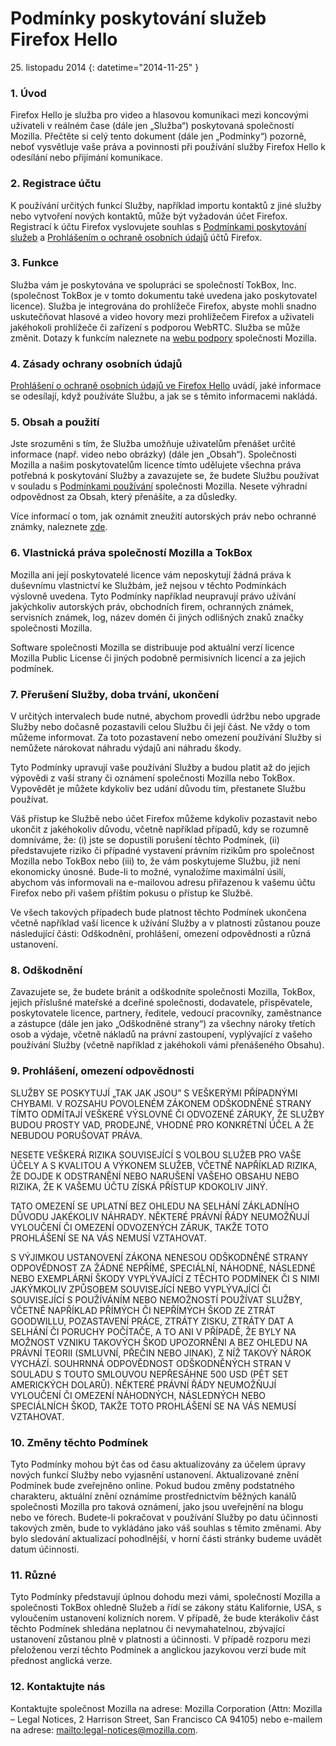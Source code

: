 # Podmínky poskytování služeb Firefox Hello

25\. listopadu 2014
{: datetime="2014-11-25" }

### 1. Úvod 

Firefox Hello je služba pro video a hlasovou komunikaci mezi koncovými uživateli v reálném čase (dále jen „Služba“) poskytovaná společností Mozilla.  Přečtěte si celý tento dokument (dále jen „Podmínky“) pozorně, neboť vysvětluje vaše práva a povinnosti při používání služby Firefox Hello k odesílání nebo přijímání komunikace.

### 2. Registrace účtu

K používání určitých funkcí Služby, například importu kontaktů z jiné služby nebo vytvoření nových kontaktů, může být vyžadován účet Firefox.  Registrací k účtu Firefox vyslovujete souhlas s [Podmínkami poskytování služeb](https://www.mozilla.org/en-US/about/legal/terms/services) a [Prohlášením o ochraně osobních údajů](https://www.mozilla.org/en-US/privacy/firefox-cloud) účtů Firefox.

### 3. Funkce

Služba vám je poskytována ve spolupráci se společností TokBox, Inc. (společnost TokBox je v tomto dokumentu také uvedena jako poskytovatel licence).  Služba je integrována do prohlížeče Firefox, abyste mohli snadno uskutečňovat hlasové a video hovory mezi prohlížečem Firefox a uživateli jakéhokoli prohlížeče či zařízení s podporou WebRTC.  Služba se může změnit.  Dotazy k funkcím naleznete na [webu podpory](https://support.mozilla.org/products/firefox) společnosti Mozilla. 

### 4. Zásady ochrany osobních údajů

[Prohlášení o ochraně osobních údajů ve Firefox Hello](https://www.mozilla.org/privacy/) uvádí, jaké informace se odesílají, když používáte Službu, a jak se s těmito informacemi nakládá.

### 5. Obsah a použití 

Jste srozuměni s tím, že Služba umožňuje uživatelům přenášet určité informace (např. video nebo obrázky) (dále jen „Obsah“).  Společnosti Mozilla a našim poskytovatelům licence tímto udělujete všechna práva potřebná k poskytování Služby a zavazujete se, že budete Službu používat v souladu s [Podmínkami používání](https://www.mozilla.org/about/legal/acceptable-use) společnosti Mozilla. Nesete výhradní odpovědnost za Obsah, který přenášíte, a za důsledky. 

Více informací o tom, jak oznámit zneužití autorských práv nebo ochranné známky, naleznete [zde](https://www.mozilla.org/about/legal/report-abuse/).

### 6. Vlastnická práva společností Mozilla a TokBox

Mozilla ani její poskytovatelé licence vám neposkytují žádná práva k duševnímu vlastnictví ke Službám, jež nejsou v těchto Podmínkách výslovně uvedena.  Tyto Podmínky například neupravují právo užívání jakýchkoliv autorských práv, obchodních firem, ochranných známek, servisních známek, log, název domén či jiných odlišných znaků značky společnosti Mozilla.  

Software společnosti Mozilla se distribuuje pod aktuální verzí licence Mozilla Public License či jiných podobně permisivních licencí a za jejich podmínek.

### 7. Přerušení Služby, doba trvání, ukončení

V určitých intervalech bude nutné, abychom provedli údržbu nebo upgrade Služby nebo dočasně pozastavili celou Službu či její část. Ne vždy o tom můžeme informovat. Za toto pozastavení nebo omezení používání Služby si nemůžete nárokovat náhradu výdajů ani náhradu škody.

Tyto Podmínky upravují vaše používání Služby a budou platit až do jejich výpovědi z vaší strany či oznámení společnosti Mozilla nebo TokBox. Vypovědět je můžete kdykoliv bez udání důvodu tím, přestanete Službu používat.

Váš přístup ke Službě nebo účet Firefox můžeme kdykoliv pozastavit nebo ukončit z jakéhokoliv důvodu, včetně například případů, kdy se rozumně domníváme, že: (i) jste se dopustili porušení těchto Podmínek, (ii) představujete riziko či případné vystavení právním rizikům pro společnost Mozilla nebo TokBox nebo (iii) to, že vám poskytujeme Službu, již není ekonomicky únosné. Bude-li to možné, vynaložíme maximální úsilí, abychom vás informovali na e-mailovou adresu přiřazenou k vašemu účtu Firefox nebo při vašem příštím pokusu o přístup ke Službě.

Ve všech takových případech bude platnost těchto Podmínek ukončena včetně například vaší licence k užívání Služby a v platnosti zůstanou pouze následující části: Odškodnění, prohlášení, omezení odpovědnosti a různá ustanovení.

### 8. Odškodnění

Zavazujete se, že budete bránit a odškodníte společnosti Mozilla, TokBox, jejich příslušné mateřské a dceřiné společnosti, dodavatele, přispěvatele, poskytovatele licence, partnery, ředitele, vedoucí pracovníky, zaměstnance a zástupce (dále jen jako „Odškodněné strany“) za všechny nároky třetích osob a výdaje, včetně nákladů na právní zastoupení, vyplývající z vašeho používání Služby (včetně například z jakéhokoli vámi přenášeného Obsahu).

### 9. Prohlášení, omezení odpovědnosti

SLUŽBY SE POSKYTUJÍ „TAK JAK JSOU” S VEŠKERÝMI PŘÍPADNÝMI CHYBAMI. V ROZSAHU POVOLENÉM ZÁKONEM ODŠKODNĚNÉ STRANY TÍMTO ODMÍTAJÍ VEŠKERÉ VÝSLOVNÉ ČI ODVOZENÉ ZÁRUKY, ŽE SLUŽBY BUDOU PROSTY VAD, PRODEJNÉ, VHODNÉ PRO KONKRÉTNÍ ÚČEL A ŽE NEBUDOU PORUŠOVAT PRÁVA.

NESETE VEŠKERÁ RIZIKA SOUVISEJÍCÍ S VOLBOU SLUŽEB PRO VAŠE ÚČELY A S KVALITOU A VÝKONEM SLUŽEB, VČETNĚ NAPŘÍKLAD RIZIKA, ŽE DOJDE K ODSTRANĚNÍ NEBO NARUŠENÍ VAŠEHO OBSAHU NEBO RIZIKA, ŽE K VAŠEMU ÚČTU ZÍSKÁ PŘÍSTUP KDOKOLIV JINÝ.

TATO OMEZENÍ SE UPLATNÍ BEZ OHLEDU NA SELHÁNÍ ZÁKLADNÍHO DŮVODU JAKÉKOLIV NÁHRADY. NĚKTERÉ PRÁVNÍ ŘÁDY NEUMOŽŇUJÍ VYLOUČENÍ ČI OMEZENÍ ODVOZENÝCH ZÁRUK, TAKŽE TOTO PROHLÁŠENÍ SE NA VÁS NEMUSÍ VZTAHOVAT.

S VÝJIMKOU USTANOVENÍ ZÁKONA NENESOU ODŠKODNĚNÉ STRANY ODPOVĚDNOST ZA ŽÁDNÉ NEPŘÍMÉ, SPECIÁLNÍ, NÁHODNÉ, NÁSLEDNÉ NEBO EXEMPLÁRNÍ ŠKODY VYPLÝVAJÍCÍ Z TĚCHTO PODMÍNEK ČI S NIMI JAKÝMKOLIV ZPŮSOBEM SOUVISEJÍCÍ NEBO VYPLÝVAJÍCÍ ČI SOUVISEJÍCÍ S POUŽÍVÁNÍM NEBO NEMOŽNOSTÍ POUŽÍVAT SLUŽBY, VČETNĚ NAPŘÍKLAD PŘÍMÝCH ČI NEPŘÍMÝCH ŠKOD ZE ZTRÁT GOODWILLU, POZASTAVENÍ PRÁCE, ZTRÁTY ZISKU, ZTRÁTY DAT A SELHÁNÍ ČI PORUCHY POČÍTAČE, A TO ANI V PŘÍPADĚ, ŽE BYLY NA MOŽNOST VZNIKU TAKOVÝCH ŠKOD UPOZORNĚNI A BEZ OHLEDU NA PRÁVNÍ TEORII (SMLUVNÍ, PŘEČIN NEBO JINAK), Z NÍŽ TAKOVÝ NÁROK VYCHÁZÍ. SOUHRNNÁ ODPOVĚDNOST ODŠKODNĚNÝCH STRAN V SOULADU S TOUTO SMLOUVOU NEPŘESÁHNE 500 USD (PĚT SET AMERICKÝCH DOLARŮ). NĚKTERÉ PRÁVNÍ ŘÁDY NEUMOŽŇUJÍ VYLOUČENÍ ČI OMEZENÍ NÁHODNÝCH, NÁSLEDNÝCH NEBO SPECIÁLNÍCH ŠKOD, TAKŽE TOTO PROHLÁŠENÍ SE NA VÁS NEMUSÍ VZTAHOVAT.

### 10. Změny těchto Podmínek

Tyto Podmínky mohou být čas od času aktualizovány za účelem úpravy nových funkcí Služby nebo vyjasnění ustanovení. Aktualizované znění Podmínek bude zveřejněno online. Pokud budou změny podstatného charakteru, aktuální znění oznámíme prostřednictvím běžných kanálů společnosti Mozilla pro taková oznámení, jako jsou uveřejnění na blogu nebo ve fórech. Budete-li pokračovat v používání Služby po datu účinnosti takových změn, bude to vykládáno jako váš souhlas s těmito změnami. Aby bylo sledování aktualizací pohodlnější, v horní části stránky budeme uvádět datum účinnosti.

### 11. Různé

Tyto Podmínky představují úplnou dohodu mezi vámi, společností Mozilla a společnosti TokBox ohledně Služeb a řídí se zákony státu Kalifornie, USA, s vyloučením ustanovení kolizních norem. V případě, že bude kterákoliv část těchto Podmínek shledána neplatnou či nevymahatelnou, zbývající ustanovení zůstanou plně v platnosti a účinnosti. V případě rozporu mezi přeloženou verzí těchto Podmínek a anglickou jazykovou verzí bude mít přednost anglická verze.

### 12. Kontaktujte nás

Kontaktujte společnost Mozilla na adrese: Mozilla Corporation (Attn: Mozilla – Legal Notices, 2 Harrison Street, San Francisco CA 94105) nebo e-mailem na adrese: <mailto:legal-notices@mozilla.com>.
